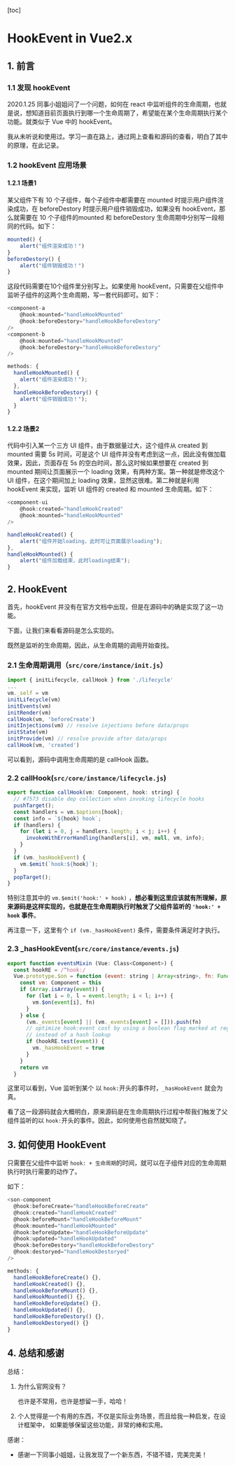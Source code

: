 [toc]

# HookEvent  in Vue2.x

## 1. 前言

### 1.1 发现 hookEvent

2020.1.25 同事小姐姐问了一个问题，如何在 react 中监听组件的生命周期，也就是说，想知道目前页面执行到哪一个生命周期了，希望能在某个生命周期执行某个功能。就类似于 Vue 中的 hookEvent。

我从未听说和使用过。学习一直在路上，通过网上查看和源码的查看，明白了其中的原理，在此记录。

### 1.2 hookEvent 应用场景

#### 1.2.1 场景1

某父组件下有 10 个子组件，每个子组件中都需要在 mounted 时提示用户组件渲染成功，在 beforeDestory 时提示用户组件销毁成功，如果没有 hookEvent，那么就需要在 10 个子组件的mounted 和 beforeDestory 生命周期中分别写一段相同的代码。如下：

```js
mounted() {
	alert("组件渲染成功！")
}
beforeDestory() {
	alert("组件销毁成功！")
}
```

这段代码需要在10个组件里分别写上。如果使用 hookEvent，只需要在父组件中监听子组件的这两个生命周期，写一套代码即可。如下：

```js
<component-a
	@hook:mounted="handleHookMounted"
	@hook:beforeDestory="handleHookBeforeDestory"
/>
<component-b
	@hook:mounted="handleHookMounted"
	@hook:beforeDestory="handleHookBeforeDestory"
/>

methods: {
  handleHookMounted() {
    alert("组件渲染成功！");
  },
  handleHookBeforeDestory() {
    alert("组件销毁成功！");
  }
}
```

#### 1.2.2 场景2

代码中引入某一个三方 UI 组件，由于数据量过大，这个组件从 created 到 mounted 需要 5s 时间，可是这个 UI 组件并没有考虑到这一点，因此没有做加载效果，因此，页面存在 5s 的空白时间，那么这时候如果想要在 created 到 mounted 期间让页面展示一个 loading 效果，有两种方案。第一种就是修改这个 UI 组件，在这个期间加上 loading 效果，显然这很难。第二种就是利用 hookEvent 来实现，监听 UI 组件的 created 和 mounted 生命周期。如下：

```js
<component-ui
	@hook:created="handleHookCreated"
	@hook:mounted="handleHookMounted"
/>

handleHookCreated() {
	alert("组件开始loading，此时可让页面展示loading");
},
handleHookMounted() {
	alert("组件加载结束，此时loading结束");
}
```

## 2. HookEvent

首先，hookEvent 并没有在官方文档中出现，但是在源码中的确是实现了这一功能。

下面，让我们来看看源码是怎么实现的。

既然是监听的生命周期，因此，从生命周期的调用开始查找。

### 2.1 生命周期调用（`src/core/instance/init.js`）

```js
import { initLifecycle, callHook } from './lifecycle'
...
vm._self = vm
initLifecycle(vm)
initEvents(vm)
initRender(vm)
callHook(vm, 'beforeCreate')
initInjections(vm) // resolve injections before data/props
initState(vm)
initProvide(vm) // resolve provide after data/props
callHook(vm, 'created')
```

可以看到，源码中调用生命周期的是  callHook 函数。

### 2.2 callHook(`src/core/instance/lifecycle.js`)

```js
export function callHook(vm: Component, hook: string) {
  // #7573 disable dep collection when invoking lifecycle hooks
  pushTarget();
  const handlers = vm.$options[hook];
  const info = `${hook} hook`;
  if (handlers) {
    for (let i = 0, j = handlers.length; i < j; i++) {
      invokeWithErrorHandling(handlers[i], vm, null, vm, info);
    }
  }
  if (vm._hasHookEvent) {
    vm.$emit(`hook:${hook}`);
  }
  popTarget();
}
```

特别注意其中的  `vm.$emit('hook:' + hook)` ，**想必看到这里应该就有所理解，原来源码是这样实现的，也就是在生命周期执行时触发了父组件监听的 `'hook:' + hook` 事件**。

再注意一下，这里有个 `if (vm._hasHookEvent)`  条件，需要条件满足时才执行。

### 2.3 _hasHookEvent(`src/core/instance/events.js`)

```js
export function eventsMixin (Vue: Class<Component>) {
  const hookRE = /^hook:/
  Vue.prototype.$on = function (event: string | Array<string>, fn: Function): Component {
    const vm: Component = this
    if (Array.isArray(event)) {
      for (let i = 0, l = event.length; i < l; i++) {
        vm.$on(event[i], fn)
      }
    } else {
      (vm._events[event] || (vm._events[event] = [])).push(fn)
      // optimize hook:event cost by using a boolean flag marked at registration
      // instead of a hash lookup
      if (hookRE.test(event)) {
        vm._hasHookEvent = true
      }
    }
    return vm
  }
```

这里可以看到，Vue 监听到某个 以 `hook:`开头的事件时，`_hasHookEvent` 就会为真。

看了这一段源码就会大概明白，原来源码是在生命周期执行过程中帮我们触发了父组件监听的以 `hook:`开头的事件。因此，如何使用也自然就知晓了。

## 3. 如何使用 HookEvent

只需要在父组件中监听 `hook: + 生命周期`的时间，就可以在子组件对应的生命周期执行时执行需要的动作了。

如下：

```js
<son-component
  @hook:beforeCreate="handleHookBeforeCreate"
  @hook:created="handleHookCreated"
  @hook:beforeMount="handleHookBeforeMount"
  @hook:mounted="handleHookMounted"
  @hook:beforeUpdate="handleHookBeforeUpdate"
  @hook:updated="handleHookUpdated"
  @hook:beforeDestory="handleHookBeforeDestory"
  @hook:destoryed="handleHookDestoryed"
/>

methods: {
  handleHookBeforeCreate() {},
  handleHookCreated() {},
  handleHookBeforeMount() {},
  handleHookMounted() {},
  handleHookBeforeUpdate() {},
  handleHookUpdated() {},
  handleHookBeforeDestory() {},
  handleHookDestoryed() {}
}
```

## 4. 总结和感谢

总结：

1. 为什么官网没有？

   也许是不常用，也许是想留一手，哈哈！

2. 个人觉得是一个有用的东西，不仅是实际业务场景，而且给我一种启发，在设计框架中， 如果能够保留这些功能，非常的棒和实用。

感谢：

- 感谢一下同事小姐姐，让我发现了一个新东西，不错不错，完美完美！
